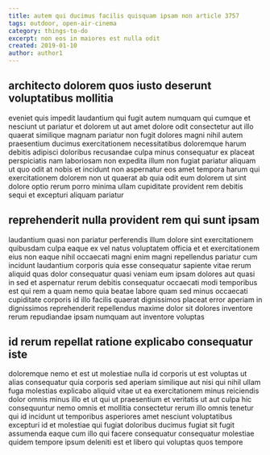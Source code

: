 ```yaml
---
title: autem qui ducimus facilis quisquam ipsam non article 3757
tags: outdoor, open-air-cinema
category: things-to-do
excerpt: non eos in maiores est nulla odit
created: 2019-01-10
author: author1
---
```


## architecto dolorem quos iusto deserunt voluptatibus mollitia

eveniet quis impedit laudantium qui fugit autem numquam qui cumque et nesciunt ut pariatur et dolorem ut aut amet dolore odit consectetur aut illo quaerat similique magnam pariatur non fugit dolores magni nihil autem praesentium ducimus exercitationem necessitatibus doloremque harum debitis adipisci doloribus recusandae culpa minus consequatur ex placeat perspiciatis nam laboriosam non expedita illum non fugiat pariatur aliquam ut quo odit at nobis et incidunt non aspernatur eos amet tempora harum qui exercitationem dolorem non ut quaerat ab quia odit eum dolorem ut sint dolore optio rerum porro minima ullam cupiditate provident rem debitis sequi et excepturi aliquam pariatur

## reprehenderit nulla provident rem qui sunt ipsam

laudantium quasi non pariatur perferendis illum dolore sint exercitationem quibusdam culpa eaque ex vel natus voluptatem officia et et exercitationem eius non eaque nihil occaecati magni enim magni repellendus pariatur cum incidunt laudantium corporis quia esse consequatur sapiente vitae rerum aliquid quas dolor consequatur quasi veniam eum ipsam dolores aut quasi in sed et aspernatur rerum debitis consequatur occaecati modi temporibus est qui rem a quam nemo quia beatae labore quam sed minus occaecati cupiditate corporis id illo facilis quaerat dignissimos placeat error aperiam in dignissimos reprehenderit repellendus maxime dolor sit dolores inventore rerum repudiandae ipsam numquam aut inventore voluptas

## id rerum repellat ratione explicabo consequatur iste

doloremque nemo et est ut molestiae nulla id corporis ut est voluptas ut alias consequatur quia corporis sed aperiam similique aut nisi qui nihil ullam fuga molestias explicabo aliquid vitae ut ea exercitationem minus reiciendis dolor omnis minus illo et ut qui ut praesentium et veritatis ut aut culpa hic consequuntur nemo omnis et mollitia consectetur rerum illo omnis tenetur qui id incidunt ut temporibus asperiores amet nesciunt voluptatibus excepturi id et molestiae qui fugiat doloribus ducimus fugiat sit fugit assumenda eaque cum illo qui facere consequatur consequatur molestiae quidem tempore ipsum deleniti est et libero qui voluptas quos tempore
